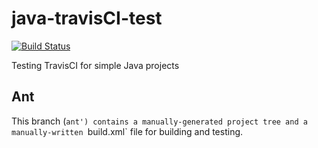 # java-travisCI-test

[![Build Status](https://travis-ci.org/lauramcastro/java-travisCI-test.svg?branch=ant)](https://travis-ci.org/lauramcastro/java-travisCI-test)

Testing TravisCI for simple Java projects

## Ant

This branch (`ant') contains a manually-generated project tree and a manually-written `build.xml` file for building and testing.
